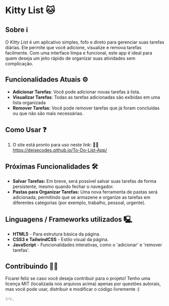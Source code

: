 # Kitty List 🐱

## Sobre ℹ️
O *Kitty List* é um aplicativo simples, fofo e direto para gerenciar suas tarefas diárias. Ele permite que você adicione, visualize e remova tarefas facilmente. Com uma interface limpa e funcional, este app é ideal para quem deseja um jeito rápido de organizar suas atividades sem complicação.

## Funcionalidades Atuais ⚙️
- **Adicionar Tarefas**: Você pode adicionar novas tarefas à lista.
- **Visualizar Tarefas**: Todas as tarefas adicionadas são exibidas em uma lista organizada
- **Remover Tarefas**: Você pode remover tarefas que já foram concluídas ou que não são mais necessárias.

## Como Usar ❓
1. O site está pronto para uso neste link: 
  ⛓️‍💥 https://deisecodes.github.io/To-Do-List-App/

## Próximas Funcionalidades 🛠️
- **Salvar Tarefas:** Em breve, será possível salvar suas tarefas de forma persistente, mesmo quando fechar o navegador.
- **Pastas para Organizar Tarefas:** Uma nova ferramenta de pastas será adicionada, permitindo que se armazene e organize as tarefas em diferentes categorias (por exemplo, trabalho, pessoal, urgente).

## Linguagens / Frameworks utilizados 🖳
- **HTML5** - Para estrutura básica da página.
- **CSS3 e TailwindCSS** - Estilo visual da página.
- **JavaScript** - Funcionalidades interativas, como o 'adicionar' e 'remover tarefas'.

## Contribuindo 👩‍💻
Ficarei feliz se caso você deseja contribuir para o projeto! Tenho uma licença MIT (localizada nos arquivos acima) apenas por questões autorais, mas você pode usar, distribuir e modificar o código livremente :) 



✨✨.



